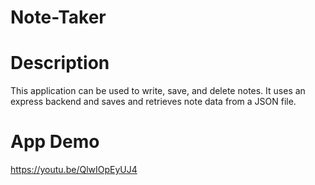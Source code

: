 # Note-Taker

# Description
This application can be used to write, save, and delete notes. It uses an express backend and saves and retrieves note data from a JSON file.

# App Demo
https://youtu.be/QlwIOpEyUJ4 